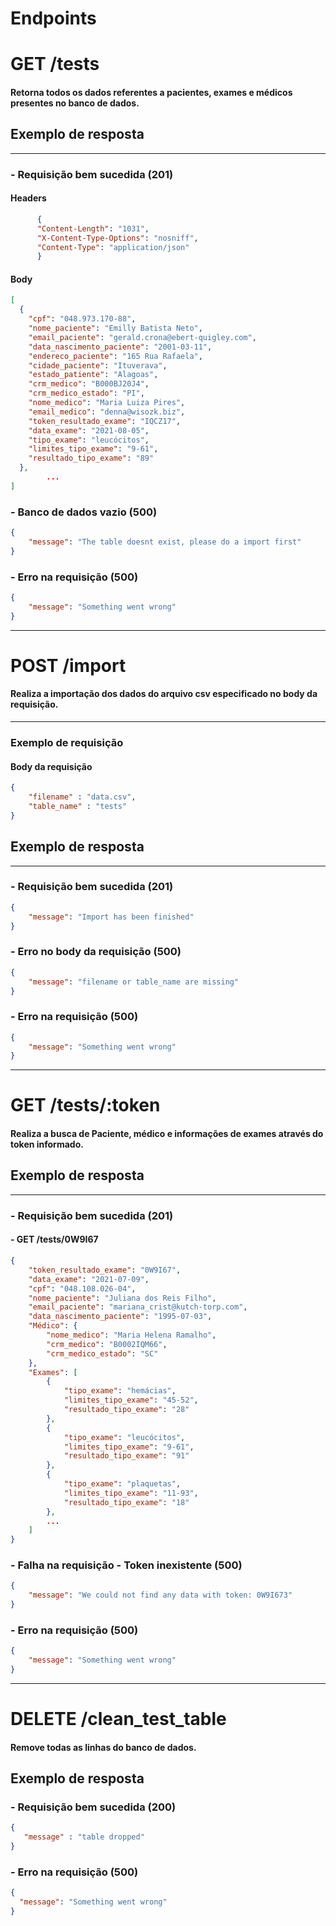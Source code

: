 # Endpoints
# GET /tests
#### Retorna todos os dados referentes a pacientes, exames e médicos presentes no banco de dados.
## Exemplo de resposta
___
### - Requisição bem sucedida (201)
#### Headers

```json
      {
      "Content-Length": "1031",
      "X-Content-Type-Options": "nosniff",
      "Content-Type": "application/json"
      }
```
#### Body
```json
[
  {
    "cpf": "048.973.170-88",
    "nome_paciente": "Emilly Batista Neto",
    "email_paciente": "gerald.crona@ebert-quigley.com",
    "data_nascimento_paciente": "2001-03-11",
    "endereco_paciente": "165 Rua Rafaela",
    "cidade_paciente": "Ituverava",
    "estado_patiente": "Alagoas",
    "crm_medico": "B000BJ20J4",
    "crm_medico_estado": "PI",
    "nome_medico": "Maria Luiza Pires",
    "email_medico": "denna@wisozk.biz",
    "token_resultado_exame": "IQCZ17",
    "data_exame": "2021-08-05",
    "tipo_exame": "leucócitos",
    "limites_tipo_exame": "9-61",
    "resultado_tipo_exame": "89"
  },
        ...
] 
```
### - Banco de dados vazio (500)
```json
{
    "message": "The table doesnt exist, please do a import first" 
}
``` 

### - Erro na requisição (500)
```json
{
    "message": "Something went wrong" 
}
``` 

---
# POST /import
#### Realiza a importação dos dados do arquivo csv especificado no body da requisição.
___
### Exemplo de requisição

#### Body da requisição
```json 
{
    "filename" : "data.csv",
    "table_name" : "tests"
}
```

## Exemplo de resposta
___
### - Requisição bem sucedida (201)

```json 
{
    "message": "Import has been finished"
}
``` 
### - Erro no body da requisição (500)
```json 
{
    "message": "filename or table_name are missing" 
}
``` 

### - Erro na requisição (500)
```json
{
    "message": "Something went wrong" 
}
``` 
___
# GET /tests/:token
#### Realiza a busca de Paciente, médico e informações de exames através do token informado.
## Exemplo de resposta
___
### -  Requisição bem sucedida (201)

#### - GET /tests/0W9I67
```json 
{
    "token_resultado_exame": "0W9I67",
    "data_exame": "2021-07-09",
    "cpf": "048.108.026-04",
    "nome_paciente": "Juliana dos Reis Filho",
    "email_paciente": "mariana_crist@kutch-torp.com",
    "data_nascimento_paciente": "1995-07-03",
    "Médico": {
        "nome_medico": "Maria Helena Ramalho",
        "crm_medico": "B0002IQM66",
        "crm_medico_estado": "SC"
    },
    "Exames": [
        {
            "tipo_exame": "hemácias",
            "limites_tipo_exame": "45-52",
            "resultado_tipo_exame": "28"
        },
        {
            "tipo_exame": "leucócitos",
            "limites_tipo_exame": "9-61",
            "resultado_tipo_exame": "91"
        },
        {
            "tipo_exame": "plaquetas",
            "limites_tipo_exame": "11-93",
            "resultado_tipo_exame": "18"
        },
        ...
    ]
}
```

### - Falha na requisição - Token inexistente (500)

```json
{
    "message": "We could not find any data with token: 0W9I673"
}
```

### - Erro na requisição (500)

```json
{
    "message": "Something went wrong"
}
```
____
# DELETE /clean_test_table
#### Remove todas as linhas do banco de dados.

## Exemplo de resposta

### - Requisição bem sucedida (200)

```json
{
   "message" : "table dropped" 
}
```

### - Erro na requisição (500)

```json
{
  "message": "Something went wrong"
}
```